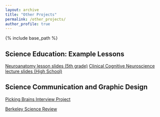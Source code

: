 ```yaml
---
layout: archive
title: "Other Projects"
permalink: /other_projects/
author_profile: true
---
```


{% include base_path %}


<h2>Science Education: Example Lessons</h2>

[Neuroanatomy lesson slides (5th grade)](https://docs.google.com/presentation/d/1xx68x9NdjTptKLoYxSeCV4b2dG8d8H97uaNKjERY3HU/edit?usp=sharing)
[Clinical Cognitive Neuroscience lecture slides (High School)](https://docs.google.com/presentation/d/1Z7lQ3A3liloV2htVPOQ6uZy_-V45WHaoqtWMyD_yMsc/edit?usp=sharing)


<h2>Science Communication and Graphic Design</h2>

[Picking Brains Interview Project](https://pickingbrains.github.io/)  

[Berkeley Science Review](https://www.berkeleysciencereview.com/)

